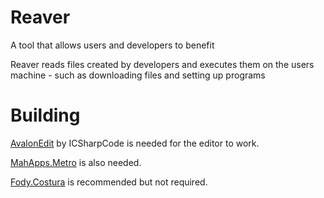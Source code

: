 # Reaver

A tool that allows users and developers to benefit


Reaver reads files created by developers and executes them on the users machine - such as downloading files and setting up programs

# Building

[AvalonEdit](https://github.com/icsharpcode/AvalonEdit) by ICSharpCode is needed for the editor to work.


[MahApps.Metro](https://github.com/MahApps/MahApps.Metro) is also needed.


[Fody.Costura](https://github.com/fody/costura) is recommended but not required.
